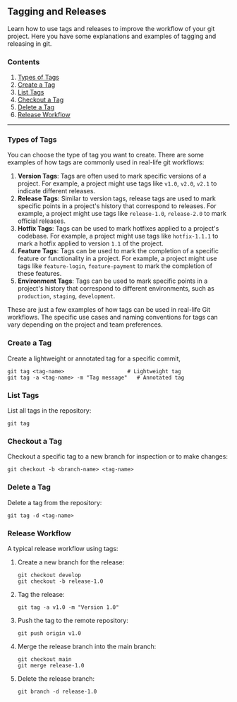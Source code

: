 ## Tagging and Releases

Learn how to use tags and releases to improve the workflow of your git project. Here you have some explanations and examples of tagging and releasing in git.

### Contents

1.  [Types of Tags](#types-of-tags)
2.  [Create a Tag](#create-a-tag)
3.  [List Tags](#list-tags)
4.  [Checkout a Tag](#checkout-a-tag)
5.  [Delete a Tag](#delete-a-tag)
6.  [Release Workflow](#release-workflow)

---

### Types of Tags

You can choose the type of tag you want to create. There are some examples of how tags are commonly used in real-life git workflows:

1.  **Version Tags**: Tags are often used to mark specific versions of a project. For example, a project might use tags like `v1.0`, `v2.0`, `v2.1` to indicate different releases.
2.  **Release Tags**: Similar to version tags, release tags are used to mark specific points in a project's history that correspond to releases. For example, a project might use tags like `release-1.0`, `release-2.0` to mark official releases.
3.  **Hotfix Tags**: Tags can be used to mark hotfixes applied to a project's codebase. For example, a project might use tags like `hotfix-1.1.1` to mark a hotfix applied to version `1.1` of the project.
4.  **Feature Tags**: Tags can be used to mark the completion of a specific feature or functionality in a project. For example, a project might use tags like `feature-login`, `feature-payment` to mark the completion of these features.
5.  **Environment Tags**: Tags can be used to mark specific points in a project's history that correspond to different environments, such as `production`, `staging`, `development`.

These are just a few examples of how tags can be used in real-life Git workflows. The specific use cases and naming conventions for tags can vary depending on the project and team preferences.

### Create a Tag

Create a lightweight or annotated tag for a specific commit,

```shell
git tag <tag-name>                    # Lightweight tag
git tag -a <tag-name> -m "Tag message"   # Annotated tag
```

### List Tags

List all tags in the repository:

```shell
git tag
```

### Checkout a Tag

Checkout a specific tag to a new branch for inspection or to make changes:

```shell
git checkout -b <branch-name> <tag-name>
```

### Delete a Tag

Delete a tag from the repository:

```shell
git tag -d <tag-name>
```

### Release Workflow

A typical release workflow using tags:

1.  Create a new branch for the release:

    ```shell
    git checkout develop
    git checkout -b release-1.0
    ```

2.  Tag the release:

    ```shell
    git tag -a v1.0 -m "Version 1.0"
    ```

3.  Push the tag to the remote repository:

    ```shell
    git push origin v1.0
    ```

4.  Merge the release branch into the main branch:

    ```shell
    git checkout main
    git merge release-1.0
    ```

5.  Delete the release branch:

    ```shell
    git branch -d release-1.0
    ```
